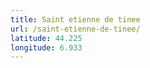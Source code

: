 ```yaml
---
title: Saint etienne de tinee
url: /saint-etienne-de-tinee/
latitude: 44.225
longitude: 6.933
---
```

